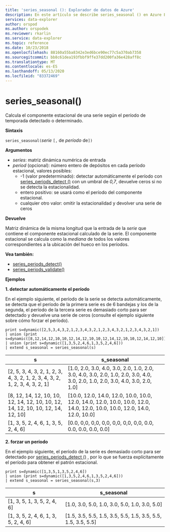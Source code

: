 ```yaml
---
title: 'series_seasonal (): Explorador de datos de Azure'
description: En este artículo se describe series_seasonal () en Azure Explorador de datos.
services: data-explorer
author: orspod
ms.author: orspodek
ms.reviewer: rkarlin
ms.service: data-explorer
ms.topic: reference
ms.date: 10/23/2018
ms.openlocfilehash: 88160a55ba8342e3ed6bce90ec77c5a370ab7358
ms.sourcegitcommit: bb8c61dea193fbbf9ffe37dd200fa36e428aff8c
ms.translationtype: MT
ms.contentlocale: es-ES
ms.lasthandoff: 05/13/2020
ms.locfileid: "83372469"
---
```

# <a name="series_seasonal"></a>series_seasonal()

Calcula el componente estacional de una serie según el período de temporada detectado o determinado.

**Sintaxis**

`series_seasonal(`*serie* `[,` de *período* de`])`

**Argumentos**

* *series*: matriz dinámica numérica de entrada
* *period* (opcional): número entero de depósitos en cada período estacional, valores posibles:
    *  -1 (valor predeterminado): detectar automáticamente el período con [series_periods_detect ()](series-periods-detectfunction.md) con un umbral de *0,7*, devuelve ceros si no se detecta la estacionalidad.
    * entero positivo: se usará como el período del componente estacional.
    * cualquier otro valor: omitir la estacionalidad y devolver una serie de ceros

**Devuelve**

Matriz dinámica de la misma longitud que la entrada de la *serie* que contiene el componente estacional calculado de la serie. El componente estacional se calcula como la *mediana* de todos los valores correspondientes a la ubicación del hueco en los períodos.

**Vea también:**

* [series_periods_detect()](series-periods-detectfunction.md)
* [series_periods_validate()](series-periods-validatefunction.md)

**Ejemplos**

**1. detectar automáticamente el período**

En el ejemplo siguiente, el período de la serie se detecta automáticamente, se detecta que el período de la primera serie es de 6 bandejas y los de la segunda, el período de la tercera serie es demasiado corto para ser detectado y devuelve una serie de ceros (consulte el ejemplo siguiente sobre cómo forzar el período).

<!-- csl: https://help.kusto.windows.net:443/Samples -->
```kusto
print s=dynamic([2,5,3,4,3,2,1,2,3,4,3,2,1,2,3,4,3,2,1,2,3,4,3,2,1])
| union (print s=dynamic([8,12,14,12,10,10,12,14,12,10,10,12,14,12,10,10,12,14,12,10]))
| union (print s=dynamic([1,3,5,2,4,6,1,3,5,2,4,6]))
| extend s_seasonal = series_seasonal(s)
```

|s|s_seasonal|
|---|---|
|[2, 5, 3, 4, 3, 2, 1, 2, 3, 4, 3, 2, 1, 2, 3, 4, 3, 2, 1, 2, 3, 4, 3, 2, 1]|[1.0, 2.0, 3.0, 4.0, 3.0, 2.0, 1.0, 2.0, 3.0, 4.0, 3.0, 2.0, 1.0, 2.0, 3.0, 4.0, 3.0, 2.0, 1.0, 2.0, 3.0, 4.0, 3.0, 2.0, 1.0]|
|[8, 12, 14, 12, 10, 10, 12, 14, 12, 10, 10, 12, 14, 12, 10, 10, 12, 14, 12, 10]|[10.0, 12.0, 14.0, 12.0, 10.0, 10.0, 12.0, 14.0, 12.0, 10.0, 10.0, 12.0, 14.0, 12.0, 10.0, 10.0, 12.0, 14.0, 12.0, 10.0]|
|[1, 3, 5, 2, 4, 6, 1, 3, 5, 2, 4, 6]|[0.0, 0,0, 0,0, 0,0, 0,0, 0,0, 0,0, 0.0, 0.0, 0.0, 0.0, 0.0]|



**2. forzar un período**

En el ejemplo siguiente, el período de la serie es demasiado corto para ser detectado por [series_periods_detect ()](series-periods-detectfunction.md) , por lo que se fuerza explícitamente el período para obtener el patrón estacional.

<!-- csl: https://help.kusto.windows.net:443/Samples -->
```kusto
print s=dynamic([1,3,5,1,3,5,2,4,6]) 
| union (print s=dynamic([1,3,5,2,4,6,1,3,5,2,4,6]))
| extend s_seasonal = series_seasonal(s,3)
```

|s|s_seasonal|
|---|---|
|[1, 3, 5, 1, 3, 5, 2, 4, 6]|[1.0, 3.0, 5.0, 1.0, 3.0, 5.0, 1.0, 3.0, 5.0]|
|[1, 3, 5, 2, 4, 6, 1, 3, 5, 2, 4, 6]|[1.5, 3.5, 5.5, 1.5, 3.5, 5.5, 1.5, 3.5, 5.5, 1.5, 3.5, 5.5]|
